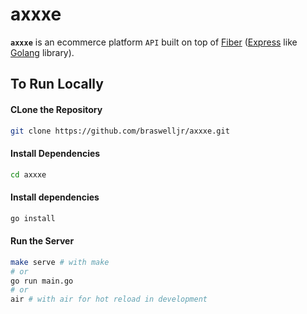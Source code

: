 # axxxe
**`axxxe`** is an ecommerce platform `API` built on top of [Fiber](https://github.com/gofiber/fiber) ([Express](https://github.com/expressjs/express) like [Golang](https://github.com/golang/go) library).

## To Run Locally

#### CLone the Repository
```bash
git clone https://github.com/braswelljr/axxxe.git
```

#### Install Dependencies
```bash
cd axxxe
```

#### Install dependencies
```bash
go install
```

#### Run the Server
```bash
make serve # with make
# or
go run main.go
# or
air # with air for hot reload in development
```

